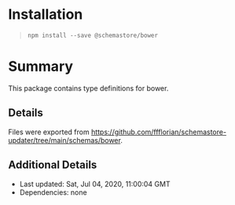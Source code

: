 # Installation
> `npm install --save @schemastore/bower`

# Summary
This package contains type definitions for bower.

## Details
Files were exported from https://github.com/ffflorian/schemastore-updater/tree/main/schemas/bower.

## Additional Details
* Last updated: Sat, Jul 04, 2020, 11:00:04 GMT
* Dependencies: none
